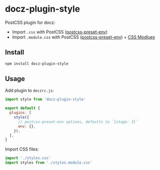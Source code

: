 # docz-plugin-style

PostCSS plugin for docz:

- Import `.css` with PostCSS ([postcss-preset-env](https://preset-env.cssdb.org/))
- Import `.module.css` with PostCSS ([postcss-preset-env](https://preset-env.cssdb.org/)) + [CSS Modlues](https://github.com/css-modules/css-modules)

## Install

```bash
npm install docz-plugin-style
```

## Usage

Add plugin to `doczrc.js`:

```js
import style from 'docz-plugin-style'

export default {
  plugins: [
    style({
      // postcss-preset-env options, defaults to `{stage: 3}`
      env: {},
    }),
  ],
}
```

Import CSS files:

```js
import './styles.css'
import styles from './styles.module.css'
```
